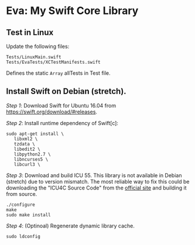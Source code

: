 # Eva: My Swift Core Library

## Test in Linux

Update the following files:

    Tests/LinuxMain.swift
    Tests/EvaTests/XCTestManifests.swift

Defines the static `Array` allTests in Test file.

## Install Swift on Debian (stretch).

_Step 1_: Download Swift for Ubuntu 16.04 from https://swift.org/download/#releases.

_Step 2_: Install runtime dependency of Swift[c]:

    sudo apt-get install \
       libxml2 \
       tzdata \
       libedit2 \
       libpython2.7 \
       libncurses5 \
       libcurl3 \

_Step 3_: Download and build ICU 55. This library is not available in Debian
(stretch) due to version mismatch. The most reliable way to fix this could be
downloading the "ICU4C Source Code" from the [official
site](http://site.icu-project.org/download/55) and building it from source.

    ./configure
    make
    sudo make install

_Step 4_: (Optinoal) Regenerate dynamic library cache.

    sudo ldconfig
